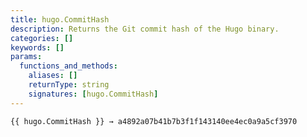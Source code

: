 ```yaml
---
title: hugo.CommitHash
description: Returns the Git commit hash of the Hugo binary.
categories: []
keywords: []
params:
  functions_and_methods:
    aliases: []
    returnType: string
    signatures: [hugo.CommitHash]
---
```


```go-html-template
{{ hugo.CommitHash }} → a4892a07b41b7b3f1f143140ee4ec0a9a5cf3970
```
